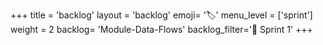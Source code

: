 +++
title = 'backlog'
layout = 'backlog'
emoji= '🏷️'
menu_level = ['sprint']
weight = 2
backlog= 'Module-Data-Flows'
backlog_filter='📅 Sprint 1'
+++
